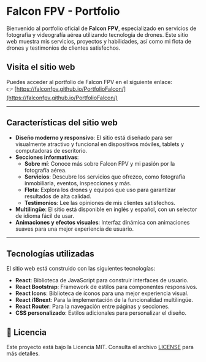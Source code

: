# Falcon FPV - Portfolio

Bienvenido al portfolio oficial de **Falcon FPV**, especializado en servicios de fotografía y videografía aérea utilizando tecnología de drones. Este sitio web muestra mis servicios, proyectos y habilidades, así como mi flota de drones y testimonios de clientes satisfechos.

## Visita el sitio web

Puedes acceder al portfolio de Falcon FPV en el siguiente enlace:  
👉 [https://falconfpv.github.io/PortfolioFalcon/](https://falconfpv.github.io/PortfolioFalcon/)

---

## Características del sitio web

- **Diseño moderno y responsivo**: El sitio está diseñado para ser visualmente atractivo y funcional en dispositivos móviles, tablets y computadoras de escritorio.
- **Secciones informativas**:
  - **Sobre mí**: Conoce más sobre Falcon FPV y mi pasión por la fotografía aérea.
  - **Servicios**: Descubre los servicios que ofrezco, como fotografía inmobiliaria, eventos, inspecciones y más.
  - **Flota**: Explora los drones y equipos que uso para garantizar resultados de alta calidad.
  - **Testimonios**: Lee las opiniones de mis clientes satisfechos.
- **Multilingüe**: El sitio está disponible en inglés y español, con un selector de idioma fácil de usar.
- **Animaciones y efectos visuales**: Interfaz dinámica con animaciones suaves para una mejor experiencia de usuario.

---

## Tecnologías utilizadas

El sitio web está construido con las siguientes tecnologías:

- **React**: Biblioteca de JavaScript para construir interfaces de usuario.
- **React Bootstrap**: Framework de estilos para componentes responsivos.
- **React Icons**: Biblioteca de íconos para una mejor experiencia visual.
- **React i18next**: Para la implementación de la funcionalidad multilingüe.
- **React Router**: Para la navegación entre páginas y secciones.
- **CSS personalizado**: Estilos adicionales para personalizar el diseño.

## 📄 Licencia

Este proyecto está bajo la Licencia MIT. Consulta el archivo [LICENSE](./LICENSE) para más detalles.
